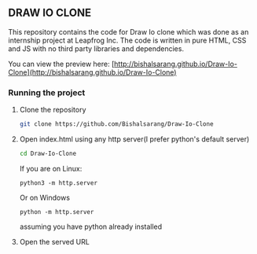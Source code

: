 ## DRAW IO CLONE

This repository contains the code for Draw Io clone which was done as an internship project at Leapfrog Inc.
The code is written in pure HTML, CSS and JS with no third party libraries and dependencies.

You can view the preview here: [http://bishalsarang.github.io/Draw-Io-Clone](http://bishalsarang.github.io/Draw-Io-Clone)

### Running the project

1. Clone the repository

   ```bash
   git clone https://github.com/Bishalsarang/Draw-Io-Clone
   ```

2. Open index.html using any http server(I prefer python's default server)

   ```bash
   cd Draw-Io-Clone
   ```

   If you are on Linux:

   ```
   python3 -m http.server
   ```

   Or on Windows

   ```
   python -m http.server
   ```

   assuming you have python already installed

3. Open the served URL


